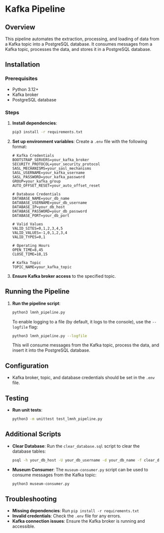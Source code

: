 # Kafka Pipeline

## Overview

This pipeline automates the extraction, processing, and loading of data from a Kafka topic into a PostgreSQL database. It consumes messages from a Kafka topic, processes the data, and stores it in a PostgreSQL database.

## Installation

### Prerequisites

- Python 3.12+
- Kafka broker
- PostgreSQL database

### Steps

1. **Install dependencies**:
    ```bash
    pip3 install -r requirements.txt
    ```

2. **Set up environment variables**:
    Create a `.env` file with the following format:
    ```env
    # Kafka Credentials
    BOOTSTRAP_SERVERS=your_kafka_broker
    SECURITY_PROTOCOL=your_security_protocol
    SASL_MECHANISMS=your_sasl_mechanisms
    SASL_USERNAME=your_kafka_username
    SASL_PASSWORD=your_kafka_password
    GROUP=your_kafka_group
    AUTO_OFFSET_RESET=your_auto_offset_reset

    # Database Credentials
    DATABASE_NAME=your_db_name
    DATABASE_USERNAME=your_db_username
    DATABASE_IP=your_db_host
    DATABASE_PASSWORD=your_db_password
    DATABASE_PORT=your_db_port

    # Valid Values
    VALID_SITES=0,1,2,3,4,5
    VALID_VALUES=-1,0,1,2,3,4
    VALID_TYPES=0,1

    # Operating Hours
    OPEN_TIME=8,45
    CLOSE_TIME=18,15

    # Kafka Topic
    TOPIC_NAME=your_kafka_topic
    ```

3. **Ensure Kafka broker access** to the specified topic.

## Running the Pipeline

1. **Run the pipeline script**:
    ```bash
    python3 lmnh_pipeline.py
    ```
    To enable logging to a file (by default, it logs to the console), use the `--logfile` flag:
    ```bash
    python3 lmnh_pipeline.py --logfile
    ```
    This will consume messages from the Kafka topic, process the data, and insert it into the PostgreSQL database.

## Configuration

- Kafka broker, topic, and database credentials should be set in the `.env` file.

## Testing

- **Run unit tests**:
    ```bash
    python3 -m unittest test_lmnh_pipeline.py
    ```

## Additional Scripts

- **Clear Database**:
    Run the `clear_database.sql` script to clear the database tables:
    ```bash
    psql -h your_db_host -U your_db_username -d your_db_name -f clear_database.sql
    ```

- **Museum Consumer**:
    The `museum-consumer.py` script can be used to consume messages from the Kafka topic:
    ```bash
    python3 museum-consumer.py
    ```

## Troubleshooting

- **Missing dependencies**: Run `pip install -r requirements.txt`
- **Invalid credentials**: Check the `.env` file for any errors.
- **Kafka connection issues**: Ensure the Kafka broker is running and accessible.
